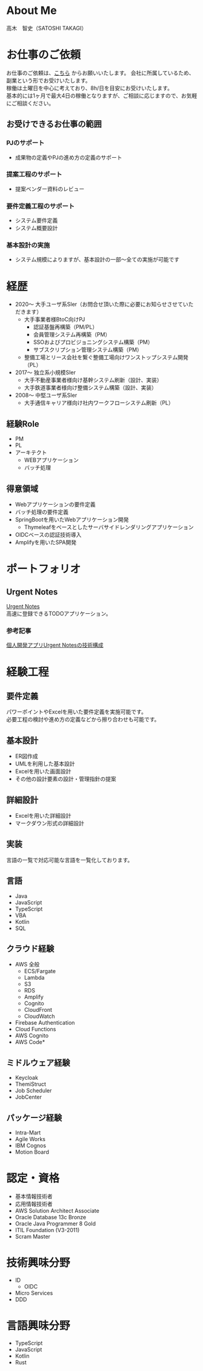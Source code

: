 # About Me
高木　智史（SATOSHI TAKAGI）

# お仕事のご依頼
お仕事のご依頼は、[こちら](mailto:siroikutu@gmail.com)  からお願いいたします。
会社に所属しているため、副業という形でお受けいたします。  
稼働は土曜日を中心に考えており、8h/日を目安にお受けいたします。  
基本的には1ヶ月で最大4日の稼働となりますが、ご相談に応じますので、お気軽にご相談ください。

## お受けできるお仕事の範囲
### PJのサポート
* 成果物の定義やPJの進め方の定義のサポート

### 提案工程のサポート
* 提案ベンダー資料のレビュー

### 要件定義工程のサポート
* システム要件定義
* システム概要設計

### 基本設計の実施
* システム規模によりますが、基本設計の一部〜全ての実施が可能です

# 経歴

* 2020〜 大手ユーザ系SIer（お問合せ頂いた際に必要にお知らせさせていただきます）
  * 大手事業者様BtoC向けPJ
    * 認証基盤再構築（PM/PL）
    * 会員管理システム再構築（PM）
    * SSOおよびプロビジョニングシステム構築（PM）
    * サブスクリプション管理システム構築（PM）
  * 整備工場とリース会社を繋ぐ整備工場向けワンストップシステム開発（PL）
* 2017〜 独立系小規模SIer
  * 大手不動産事業者様向け基幹システム刷新（設計、実装）
  * 大手鉄道事業者様向け整備システム構築（設計、実装）
* 2008〜 中堅ユーザ系SIer
  * 大手通信キャリア様向け社内ワークフローシステム刷新（PL）

## 経験Role
* PM
* PL
* アーキテクト
  * WEBアプリケーション
  * バッチ処理

## 得意領域
* Webアプリケーションの要件定義
* バッチ処理の要件定義
* SpringBootを用いたWebアプリケーション開発
  * Thymeleafをベースとしたサーバサイドレンダリングアプリケーション
* OIDCベースの認証技術導入
* Amplifyを用いたSPA開発

# ポートフォリオ
## Urgent Notes
[Urgent Notes](https://static.urgent-notes.com)  
高速に登録できるTODOアプリケーション。
### 参考記事
[個人開発アプリUrgent Notesの技術構成](https://qiita.com/UrgentNotes/items/7ce9ebccd990a0039ee7)

# 経験工程
## 要件定義
パワーポイントやExcelを用いた要件定義を実施可能です。  
必要工程の検討や進め方の定義などから擦り合わせも可能です。
## 基本設計
* ER図作成
* UMLを利用した基本設計
* Excelを用いた画面設計
* その他の設計要素の設計・管理指針の提案
## 詳細設計
* Excelを用いた詳細設計
* マークダウン形式の詳細設計
  
## 実装
言語の一覧で対応可能な言語を一覧化しております。

## 言語
* Java
* JavaScript
* TypeScript
* VBA
* Kotlin
* SQL

## クラウド経験
* AWS 全般
  * ECS/Fargate
  * Lambda
  * S3
  * RDS
  * Amplify
  * Cognito
  * CloudFront
  * CloudWatch
* Firebase Authentication
* Cloud Functions
* AWS Cognito
* AWS Code*

## ミドルウェア経験
* Keycloak
* ThemiStruct
* Job Scheduler
* JobCenter

## パッケージ経験
* Intra-Mart
* Agile Works
* IBM Cognos
* Motion Board

# 認定・資格
* 基本情報技術者
* 応用情報技術者
* AWS Solution Architect Associate
* Oracle Database 13c Bronze
* Oracle Java Programmer 8 Gold
* ITIL Foundation (V3-2011)
* Scram Master

# 技術興味分野
* ID
  * OIDC
* Micro Services
* DDD

# 言語興味分野
* TypeScript
* JavaScript
* Kotlin
* Rust
